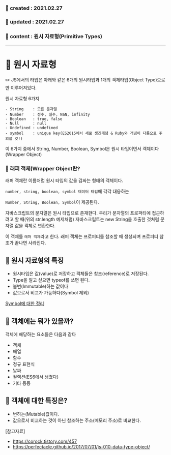### 📅 created : 2021.02.27
### 📅 updated : 2021.02.27
### 📝 content : 원시 자료형(Primitive Types)

---

# 📝 원시 자료형

✏️ JS에서의 타입은 아래와 같은 6개의 원시타입과 1개의 객체타입(Object Type)으로만 이루어져있다.

원시 자료형 6가지
```
- String    : 모든 문자열
- Number    : 정수, 실수, NaN, infinity
- Boolean   : true, false
- Null      : null
- Undefined : undefined
- symbol    : unique key(ES2015에서 새로 생긴개념 & Ruby와 개념이 다름으로 주의할 것!)
```

이 6가지 중에서 String, Number, Boolean, Symbol은 원시 타입이면서 객체이다(Wrapper Object)

### 📜 래퍼 객체(Wrapper Object란?
래퍼 객체란 이름처럼 원시 타입의 값을 감싸는 형태의 객체이다. 

`number, string, boolean, symbol 데이터 타입`에 각각 대응하는 

`Number, String, Boolean, Symbol`이 제공된다.

자바스크립트의 문자열은 원시 타입으로 존재한다. 우리가 문자열의 프로퍼티에 접근하려고 할 때(위의 str.length 예제처럼) 자바스크립트는 new String을 호출한 것처럼 문자열 값을 객체로 변환한다.

이 객체를 `래퍼 객체`라고 한다. 래퍼 객체는 프로퍼티를 참조할 때 생성되며 프로퍼티 참조가 끝나면 사라진다.

## 📝 원시 자료형의 특징

- 원시타입은 값(value)로 저장하고 객체들은 참조(reference)로 저장된다.
- Type을 알고 싶으면 typeof를 쓰면 된다.
- 불변(Immutable)하는 값이다
- 값으로서 비교가 가능하다(Symbol 제외)

[Symbol에 대한 정리](https://github.com/KimJinsu66/javascript-typescript/blob/main/javascript/4_object/4_7_symbol.js)

## 📝 객체에는 뭐가 있을까?
객체에 해당하는 요소들은 다음과 같다 
- 객체
- 배열
- 함수
- 정규 표현식
- 날짜
- 컬렉션(ES6에서 생겼다)
- 기타 등등

## 📝 객체에 대한 특징은?

- 변하는(Mutable)값이다.
- 값으로서 비교하는 것이 아닌 참조하는 주소(메모리 주소)로 비교한다.

[참고자료]
- https://corock.tistory.com/457
- https://perfectacle.github.io/2017/07/01/js-010-data-type-object/
